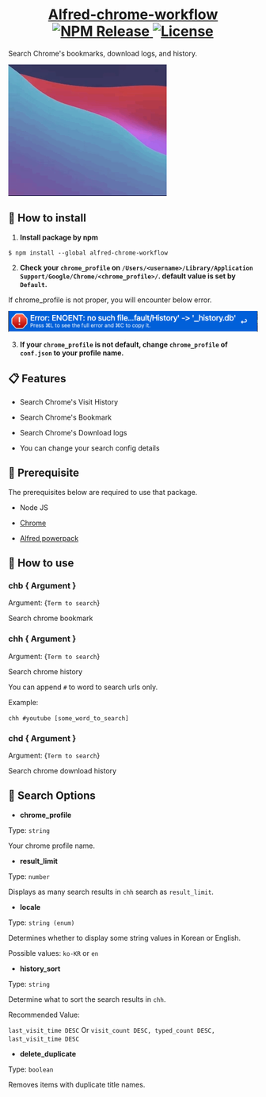 <h1 align="center">
  <a href="https://www.npmjs.com/package/alfred-chrome-workflow">
		Alfred-chrome-workflow<br>
	  <img src="https://img.shields.io/npm/dt/alfred-chrome-workflow" alt="NPM Release">
	  <img src="https://img.shields.io/github/license/jopemachine/alfred-chrome-workflow.svg" alt="License">
  </a>
</h1>

Search Chrome's bookmarks, download logs, and history.

![](./imgs/demo.gif)

##  🔨 How to install

1. **Install package by npm**

```
$ npm install --global alfred-chrome-workflow
```

2. **Check your `chrome_profile` on `/Users/<username>/Library/Application Support/Google/Chrome/<chrome_profile>/`. default value is set by `Default`.**

If chrome_profile is not proper, you will encounter below error.

![](./imgs/profile_name_error.png)

3. **If your `chrome_profile` is not default, change `chrome_profile` of `conf.json` to your profile name.**

## 📋 Features

* Search Chrome's Visit History

* Search Chrome's Bookmark

* Search Chrome's Download logs

* You can change your search config details

## 📌 Prerequisite

The prerequisites below are required to use that package.

* Node JS

* [Chrome](https://www.google.com/intl/en/chrome/)

* [Alfred powerpack](https://www.alfredapp.com/powerpack/)


## 📗 How to use

### chb { Argument }

Argument: {`Term to search`}

Search chrome bookmark

### chh { Argument }

Argument: {`Term to search`}

Search chrome history

You can append `#` to word to search urls only.

Example:

`chh #youtube [some_word_to_search]`

### chd { Argument }

Argument: {`Term to search`}

Search chrome download history

## 🔖 Search Options

* **chrome_profile**

Type: `string`

Your chrome profile name.

* **result_limit**

Type: `number`

Displays as many search results in `chh` search as `result_limit`.

* **locale**

Type: `string (enum)`

Determines whether to display some string values in Korean or English.

Possible values: `ko-KR` or `en`

* **history_sort**

Type: `string`

Determine what to sort the search results in `chh`.

Recommended Value:

`last_visit_time DESC` Or `visit_count DESC, typed_count DESC, last_visit_time DESC`

* **delete_duplicate**

Type: `boolean`

Removes items with duplicate title names.